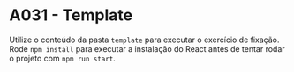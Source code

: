 # A031 - Template

Utilize o conteúdo da pasta `template` para executar o exercício de fixação. Rode `npm install` para executar a instalação do React antes de tentar rodar o projeto com `npm run start`.
